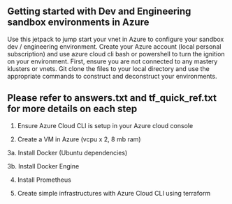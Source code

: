 ## Getting started with Dev and Engineering sandbox environments in Azure

Use this jetpack to jump start your vnet in Azure to configure your sandbox dev / engineering environment.  Create your Azure account (local personal subscription) and use azure cloud cli bash or powershell to turn the ignition on your environment.  First, ensure you are not connected to any mastery klusters or vnets.  Git clone the files to your local directory and use the appropriate commands to construct and deconstruct your environments.  

## Please refer to answers.txt and tf_quick_ref.txt for more details on each step
1.  Ensure Azure Cloud CLI is setup in your Azure cloud console

2.  Create a VM in Azure (vcpu x 2, 8 mb ram)

3a.  Install Docker (Ubuntu dependencies)

3b.  Install Docker Engine

4.  Install Prometheus

5.  Create simple infrastructures with Azure Cloud CLI using terraform 
